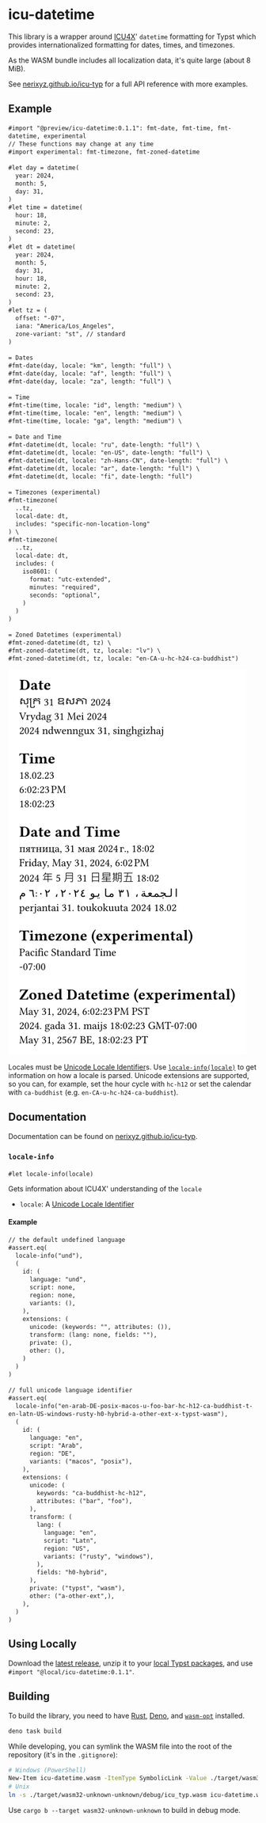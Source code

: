 # icu-datetime

<!-- markdownlint-disable-file MD033 -->
<!-- markdownlint-configure-file { "no-duplicate-heading": { "siblings_only": true } } -->

This library is a wrapper around [ICU4X](https://github.com/unicode-org/icu4x)' `datetime` formatting for Typst which provides internationalized formatting for dates, times, and timezones.

As the WASM bundle includes all localization data, it's quite large (about 8 MiB).

See [nerixyz.github.io/icu-typ](https://nerixyz.github.io/icu-typ) for a full API reference with more examples.

## Example

```typ
#import "@preview/icu-datetime:0.1.1": fmt-date, fmt-time, fmt-datetime, experimental
// These functions may change at any time
#import experimental: fmt-timezone, fmt-zoned-datetime

#let day = datetime(
  year: 2024,
  month: 5,
  day: 31,
)
#let time = datetime(
  hour: 18,
  minute: 2,
  second: 23,
)
#let dt = datetime(
  year: 2024,
  month: 5,
  day: 31,
  hour: 18,
  minute: 2,
  second: 23,
)
#let tz = (
  offset: "-07",
  iana: "America/Los_Angeles",
  zone-variant: "st", // standard
)

= Dates
#fmt-date(day, locale: "km", length: "full") \
#fmt-date(day, locale: "af", length: "full") \
#fmt-date(day, locale: "za", length: "full") \

= Time
#fmt-time(time, locale: "id", length: "medium") \
#fmt-time(time, locale: "en", length: "medium") \
#fmt-time(time, locale: "ga", length: "medium") \

= Date and Time
#fmt-datetime(dt, locale: "ru", date-length: "full") \
#fmt-datetime(dt, locale: "en-US", date-length: "full") \
#fmt-datetime(dt, locale: "zh-Hans-CN", date-length: "full") \
#fmt-datetime(dt, locale: "ar", date-length: "full") \
#fmt-datetime(dt, locale: "fi", date-length: "full")

= Timezones (experimental)
#fmt-timezone(
  ..tz,
  local-date: dt,
  includes: "specific-non-location-long"
) \
#fmt-timezone(
  ..tz,
  local-date: dt,
  includes: (
    iso8601: (
      format: "utc-extended",
      minutes: "required",
      seconds: "optional",
    )
  )
)

= Zoned Datetimes (experimental)
#fmt-zoned-datetime(dt, tz) \
#fmt-zoned-datetime(dt, tz, locale: "lv") \
#fmt-zoned-datetime(dt, tz, locale: "en-CA-u-hc-h24-ca-buddhist")
```

<!-- typst c res/example.typ res/example.png --root . -->

![Example](res/example.png)

Locales must be [Unicode Locale Identifier]s.
Use [`locale-info(locale)`](#locale-info) to get information on how a locale is parsed.
Unicode extensions are supported, so you can, for example, set the hour cycle with `hc-h12` or set the calendar with `ca-buddhist` (e.g. `en-CA-u-hc-h24-ca-buddhist`).

## Documentation

Documentation can be found on [nerixyz.github.io/icu-typ](https://nerixyz.github.io/icu-typ).

### `locale-info`

```typ
#let locale-info(locale)
```

Gets information about ICU4X' understanding of the `locale`

- `locale`: A [Unicode Locale Identifier]

#### Example

```typ
// the default undefined language
#assert.eq(
  locale-info("und"),
  (
    id: (
      language: "und",
      script: none,
      region: none,
      variants: (),
    ),
    extensions: (
      unicode: (keywords: "", attributes: ()),
      transform: (lang: none, fields: ""),
      private: (),
      other: (),
    )
  )
)

// full unicode language identifier
#assert.eq(
  locale-info("en-arab-DE-posix-macos-u-foo-bar-hc-h12-ca-buddhist-t-en-latn-US-windows-rusty-h0-hybrid-a-other-ext-x-typst-wasm"),
  (
    id: (
      language: "en",
      script: "Arab",
      region: "DE",
      variants: ("macos", "posix"),
    ),
    extensions: (
      unicode: (
        keywords: "ca-buddhist-hc-h12",
        attributes: ("bar", "foo"),
      ),
      transform: (
        lang: (
          language: "en",
          script: "Latn",
          region: "US",
          variants: ("rusty", "windows"),
        ),
        fields: "h0-hybrid",
      ),
      private: ("typst", "wasm"),
      other: ("a-other-ext",),
    ),
  )
)
```

## Using Locally

Download the [latest release](https://github.com/Nerixyz/icu-typ/releases), unzip it to your [local Typst packages](https://github.com/typst/packages#local-packages), and use `#import "@local/icu-datetime:0.1.1"`.

## Building

To build the library, you need to have [Rust](https://www.rust-lang.org/), [Deno](https://deno.com/), and [`wasm-opt`](https://github.com/WebAssembly/binaryen) installed.

```sh
deno task build
```

While developing, you can symlink the WASM file into the root of the repository (it's in the `.gitignore`):

```sh
# Windows (PowerShell)
New-Item icu-datetime.wasm -ItemType SymbolicLink -Value ./target/wasm32-unknown-unknown/debug/icu_typ.wasm
# Unix
ln -s ./target/wasm32-unknown-unknown/debug/icu_typ.wasm icu-datetime.wasm
```

Use `cargo b --target wasm32-unknown-unknown` to build in debug mode.

[`datetime`]: https://typst.app/docs/reference/foundations/datetime/
[Unicode Locale Identifier]: https://unicode.org/reports/tr35/tr35.html#Unicode_locale_identifier
